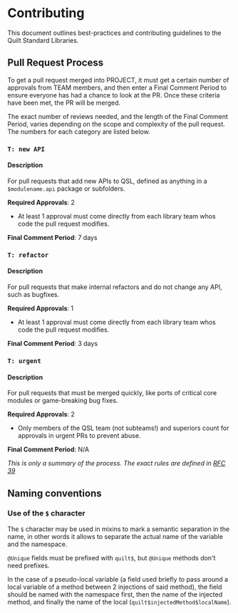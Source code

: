 # Contributing

This document outlines best-practices and contributing guidelines to the Quilt Standard Libraries.
## Pull Request Process
To get a pull request merged into PROJECT, it must get a certain number of approvals from TEAM members, and then enter a Final Comment Period to ensure everyone has had a chance to look at the PR. Once these criteria have been met, the PR will be merged. 


The exact number of reviews needed, and the length of the Final Comment Period, varies depending on the scope and complexity of the pull request. The numbers for each category are listed below.
### `T: new API`
#### Description
For pull requests that add new APIs to QSL, defined as anything in a `$modulename.api` package or subfolders.

**Required Approvals**: 2
- At least 1 approval must come directly from each library team whos code the pull request modifies.

**Final Comment Period**: 7 days

### `T: refactor`
#### Description
For pull requests that make internal refactors and do not change any API, such as bugfixes.

**Required Approvals**: 1
- At least 1 approval must come directly from each library team whos code the pull request modifies.

**Final Comment Period**: 3 days

### `T: urgent`
#### Description
For pull requests that must be merged quickly, like ports of critical core modules or game-breaking bug fixes.

**Required Approvals**: 2
- Only members of the QSL team (not subteams!) and superiors count for approvals in urgent PRs to prevent abuse. 

**Final Comment Period**: N/A

*This is only a summary of the process. The exact rules are defined in [RFC 39](https://github.com/QuiltMC/rfcs/blob/master/structure/0039-pr-policy.md)*

## Naming conventions

### Use of the `$` character

The `$` character may be used in mixins to mark a semantic separation in the name,
in other words it allows to separate the actual name of the variable and the namespace.

`@Unique` fields must be prefixed with `quilt$`, but `@Unique` methods don't need prefixes.

In the case of a pseudo-local variable (a field used briefly to pass around a local variable of a method between 2 injections of said method),
the field should be named with the namespace first, then the name of the injected method, and finally the name of the local (`quilt$injectedMethod$localName`).
